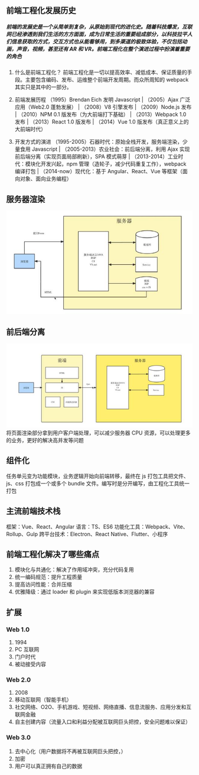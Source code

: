## 前端工程化发展历史

##### 前端的发展史是一个从简单到复杂，从原始到现代的进化史。随着科技爆发，互联网已经渗透到我们生活的方方面面，成为日常生活的重要组成部分，以科技拉平人们信息获取的方式，交互方式也从能看够用，到多渠道的极致体验，不仅包括动画，声音，视频，甚至还有 AR 和 VR。前端工程化在整个演进过程中扮演着重要的角色

1. 什么是前端工程化？
   前端工程化是一切以提高效率、减低成本、保证质量的手段。主要包含编码、发布、运维整个前端开发周期。而众所周知的 webpack 其实只是其中的一部分。

2. 前端发展历程
   （1995）Brendan Eich 发明 Javascript
   |
   （2005）Ajax 广泛应用（Web2.0 蓬勃发展）
   |
   （2008）V8 引擎发布
   |
   （2009）Node.js 发布
   |
   （2010）NPM 0.1 版发布（为大前端打下基础）
   |
   （2013）Webpack 1.0 发布
   |
   （2013）React 1.0 版发布
   |
   （2014）Vue 1.0 版发布（真正意义上的大前端时代）
3. 开发方式的演进
   （1995-2005）石器时代：原始全栈开发，服务端渲染，少量食用 Javascript
   |
   （2005-2013）农业社会：前后端分离，利用 Ajax 实现前后端分离（实现页面局部刷新），SPA 模式萌芽
   |
   （2013-2014）工业时代：模块化开发兴起，npm 管理（造轮子，减少代码重复工作），webpack 编译打包
   |
   （2014-now）现代化：基于 Angular、React、Vue 等框架（面向对象、面向业务编程）

## 服务器渲染

![服务器渲染.jpg](./assets/服务器渲染.jpg)

## 前后端分离

![前后端分离.jpg](./assets/前后端分离.jpg)
将页面渲染部分拿到用户客户端处理，可以减少服务器 CPU 资源，可以处理更多的业务，更好的解决高并发等问题

## 组件化

任务单元变为功能模块，业务逻辑开始向前端转移，最终在 js 打包工具把文件、js、css 打包成一个或多个 bundle 文件。编写时是分开编写，由工程化工具统一打包

## 主流前端技术栈

框架：Vue、React、Angular
语言：TS、ES6
功能化工具：Webpack、Vite、Rollup、Gulp
跨平台技术：Electron、React Native、Flutter、小程序

## 前端工程化解决了哪些痛点

1. 模块化与共通化：解决了作用域冲突，充分代码复用
2. 统一编码规范：提升工程质量
3. 提高访问性能：合并压缩
4. 优雅降级：通过 loader 和 plugin 来实现低版本浏览器的兼容

## 扩展

### Web 1.0

1. 1994
2. PC 互联网
3. 门户时代
4. 被动接受内容

### Web 2.0

1. 2008
2. 移动互联网（智能手机）
3. 社交网络、O2O、手机游戏、短视频、网络直播、信息流服务、应用分发和互联网金融
4. 自主创建内容（流量入口和利益分配被互联网巨头把控，安全问题难以保证）

### Web 3.0

1. 去中心化（用户数据将不再被互联网巨头把控，）
2. 加密
3. 用户可以真正拥有自己的数据
